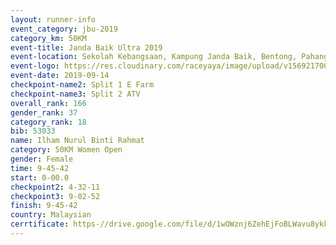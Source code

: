 ```yaml
---
layout: runner-info 
event_category: jbu-2019 
category_km: 50KM 
event-title: Janda Baik Ultra 2019  
event-location: Sekolah Kebangsaan, Kampung Janda Baik, Bentong, Pahang, Malaysia 
event-logo: https://res.cloudinary.com/raceyaya/image/upload/v1569217009/logo/janda-baik_vch1pc.jpg 
event-date: 2019-09-14 
checkpoint-name2: Split 1 E Farm 
checkpoint-name3: Split 2 ATV 
overall_rank: 166
gender_rank: 37
category_rank: 18
bib: 53033
name: Ilham Nurul Binti Rahmat
category: 50KM Women Open
gender: Female
time: 9-45-42
start: 0-00.0
checkpoint2: 4-32-11
checkpoint3: 9-02-52
finish: 9-45-42
country: Malaysian
cerrtificate: https-//drive.google.com/file/d/1wOWznj6ZehEjFoBLWavu8ykkBEFEG8Nj/view?usp=sharing
---
```


